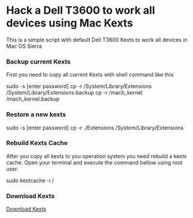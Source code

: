 # Hack a Dell T3600 to work all devices using Mac Kexts
This is a simple script with default Dell T3600 Kexts to work all devices in Mac OS Sierra

### Backup current Kexts
First you need to copy all current Kexts with shell command like this

sudo -s
[enter password]
cp -r /System/Library/Extensions /System/Library/Extensions.backup
cp -r /mach_kernel /mach_kernel.backup

### Restore a new kexts
sudo -s
[enter password]
cp -r ./Extensions /System/Library/Extensions

### Rebuild Kexts Cache
After you copy all kexts to you operation system you need rebuild a kexts cache. Open your terminal and execute the command bellow using 
root user.

sudo kextcache -i /

### Download Kexts
[Download Kexts](http://drive.jaccon.com.br/s/S2RQ9Npnjoa9Kte) 
